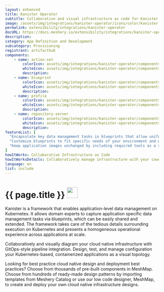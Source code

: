 ```yaml
---
layout: enhanced
title: Kanister Operator
subtitle: Collaborative and visual infrastructure as code for Kanister Operator
image: /assets/img/integrations/kanister-operator/icons/color/kanister-operator-color.svg
permalink: extensibility/integrations/kanister-operator
docURL: https://docs.meshery.io/extensibility/integrations/kanister-operator
description: 
category: App Definition and Development
subcategory: Provisioning
registrant: artifacthub
components: 
	- name: action-set
		colorIcon: assets/img/integrations/kanister-operator/components/action-set/icons/color/action-set-color.svg
		whiteIcon: assets/img/integrations/kanister-operator/components/action-set/icons/white/action-set-white.svg
		description: 
	- name: blueprint
		colorIcon: assets/img/integrations/kanister-operator/components/blueprint/icons/color/blueprint-color.svg
		whiteIcon: assets/img/integrations/kanister-operator/components/blueprint/icons/white/blueprint-white.svg
		description: 
	- name: profile
		colorIcon: assets/img/integrations/kanister-operator/components/profile/icons/color/profile-color.svg
		whiteIcon: assets/img/integrations/kanister-operator/components/profile/icons/white/profile-white.svg
		description: 
	- name: repository-server
		colorIcon: assets/img/integrations/kanister-operator/components/repository-server/icons/color/repository-server-color.svg
		whiteIcon: assets/img/integrations/kanister-operator/components/repository-server/icons/white/repository-server-white.svg
		description: 
featureList: [
  "Encapsulate key data management tasks in blueprints that allow uniform operations at scale.",
  "Customize blueprints to fit specific needs of your environment and workload without starting from scratch.",
  "Keep application images unchanged by including required tools as a sidecar container or as a separate pod."
]
howItWorks: Collaborative Infrastructure as Code
howItWorksDetails: Collaboratively manage infrastructure with your coworkers synchronously sharing the same designs.
language: en
list: include
---
```

<h1>{{ page.title }} <img src="{{ page.image }}" style="width: 35px; height: 35px;" /></h1>

<p>
Kanister is a framework that enables application-level data management on Kubernetes. It allows domain experts to capture application specific data management tasks via blueprints, which can be easily shared and extended. The framework takes care of the tedious details surrounding execution on Kubernetes and presents a homogeneous operational experience across applications at scale.
</p>
<p>
    Collaboratively and visually diagram your cloud native infrastructure with GitOps-style pipeline integration. Design, test, and manage configuration your Kubernetes-based, containerized applications as a visual topology.
</p>
<p>
    Looking for best practice cloud native design and deployment best practices? Choose from thousands of pre-built components in MeshMap. Choose from hundreds of ready-made design patterns by importing templates from Meshery Catalog or use our low code designer, MeshMap, to create and deploy your own cloud native infrastructure designs.
</p>
